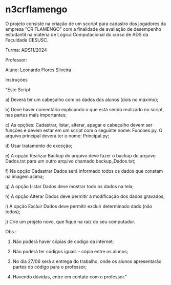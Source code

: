 # n3crflamengo

O projeto consiste na criação de um sccript para cadastro dos jogadores da empresa "CR FLAMENGO" com a finalidade de avaliação 
de desempenho estudantil na matéria de Lógica Computacional do curso de ADS da Faculdade CESUSC.

Turma: ADS11/2024 

Professor:

Aluno: Leonardo Flores Silveira



Instruções 

"Este Script:

a) Deverá ter um cabeçalho com os dados dos alunos (dois no máximo);

b) Deve haver comentário explicando o que está sendo realizado no script, nas partes
mais importantes;

c) As opções: Cadastrar, listar, alterar, apagar e cabeçalho devem ser funções e devem
estar em um script com o seguinte nome: Funcoes.py. O arquivo principal deverá ter o
nome: Principal.py;

d) Usar tratamento de exceção;

e) A opção Realizar Backup do arquivo deve fazer o backup do arquivo Dados.txt para
um outro arquivo chamado backup_Dados.txt;

f) Na opção Cadastrar Dados será informado todos os dados que constam na imagem
acima;

g) A opção Listar Dados deve mostrar todo os dados na tela;

h) A opção Alterar Dados deve permitir a modificação dos dados gravados;

i) A opção Excluir Dados deve permitir excluir determinado dado (não todos);

j) Crie um projeto novo, que fique na raiz do seu computador.

Obs.:

1) Não poderá haver cópias de código da internet;

2) Não poderá ter códigos iguais – cópia entre os alunos;

3) No dia 27/06 será a entrega do trabalho, onde os alunos apresentarão partes do
código para o professor;
4) Havendo dúvidas, entre em contato com o professor."
